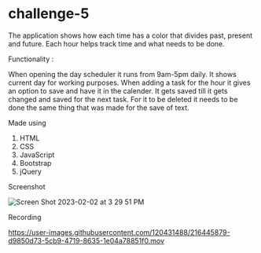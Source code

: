 # challenge-5


The application shows how each time has a color that divides past, present and future. Each hour helps track time and what needs to be done. 


Functionality :

When opening the day scheduler it runs from 9am-5pm daily.
It shows current day for working purposes.
When adding a task for the hour it gives an option to save and have it in the calender.
It gets saved till it gets changed and saved for the next task.
For it to be deleted it needs to be done the same thing that was made for the save of text.



Made using 

1. HTML
2. CSS
3. JavaScript
4. Bootstrap
5. jQuery

Screenshot


![Screen Shot 2023-02-02 at 3 29 51 PM](https://user-images.githubusercontent.com/120431488/216445863-1317320b-778c-4c3f-904d-b981cea89dca.png)

Recording


https://user-images.githubusercontent.com/120431488/216445879-d9850d73-5cb9-4719-8635-1e04a78851f0.mov


